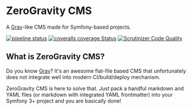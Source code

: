 ZeroGravity CMS
===============

A [Grav](https://getgrav.org/)-like CMS made for Symfony-based projects.

[![pipeline status](https://gitlab.com/zero-gravity/zero-gravity-cms/badges/main/pipeline.svg)](https://gitlab.com/zero-gravity/zero-gravity-cms/commits/main)
[![coveralls coverage Status](https://coveralls.io/repos/gitlab/zero-gravity/zero-gravity-cms/badge.svg?branch=main)](https://coveralls.io/gitlab/zero-gravity/zero-gravity-cms?branch=main)
[![Scrutinizer Code Quality](https://scrutinizer-ci.com/g/zero-gravity-cms/zero-gravity-cms/badges/quality-score.png?b=main)](https://scrutinizer-ci.com/g/zero-gravity-cms/zero-gravity-cms/?branch=main)

What is ZeroGravity CMS?
------------------------

Do you know [Grav](https://getgrav.org/)? It's an awesome flat-file based CMS that
unfortunately does not integrate well into modern CI/build/deploy mechanism.

ZeroGravity CMS is here to solve that. Just pack a handful markdown and YAML files
(or markdown with integrated YAML frontmatter) into your Symfony 3+ project and you
are basically done!
